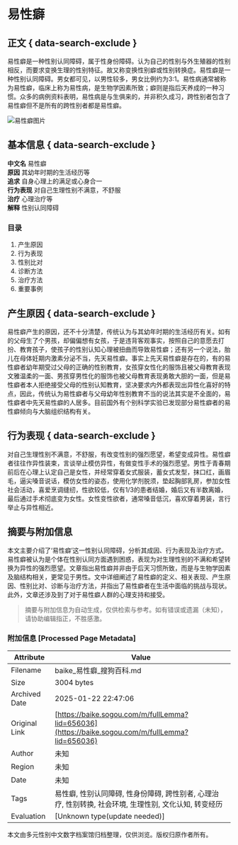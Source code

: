 # 易性癖

## 正文 { data-search-exclude }


易性癖是一种性别认同障碍，属于性身份障碍。认为自己的性别与外生殖器的性别相反，而要求变换生理的性别特征。故又称变换性别癖或性别转换症。易性癖是一种性别认同障碍。男女都可见，以男性较多，男女比例约为3:1。易性病通常被称为易性癖，临床上称为易性病，是生物学因素所致；癖则是指后天养成的一种习惯。众多的病例资料表明，易性病是与生俱来的，并非积久成习，跨性别者包含了易性癖但不是所有的跨性别者都是易性癖。

![易性癖图片](https://img03.sogoucdn.com/v2/thumb/retype_exclude_gif/ext/auto/crop/xy/ai/w/552/h/368/t/0?appid=200698&url=https://pic.baike.soso.com/ugc/baikepic2/8618/cut-20181222203002-2066952295_jpg_540_360_33639.jpg/800)

## 基本信息 { data-search-exclude }

**中文名** 易性癖  
**原因** 其幼年时期的生活经历等  
**追求** 自身心理上的满足或心身合一  
**行为表现** 对自己生理性别不满意，不舒服  
**治疗** 心理治疗等  
**解释** 性别认同障碍  

### 目录

1. 产生原因
2. 行为表现
3. 性别比对
4. 诊断方法
5. 治疗方法
6. 重要事例

## 产生原因 { data-search-exclude }

易性癖产生的原因，还不十分清楚，传统认为与其幼年时期的生活经历有关。如有的父母生了个男孩，却偏偏想有女孩，于是违背客观事实，按照自己的意愿去打扮、教育孩子，使孩子的性别认知心理被扭曲而导致易性癖；还有另一个说法，胎儿在母体妊期内激素分泌不当，先天易性癖。事实上先天易性癖是存在的，有的易性癖者幼年期受过父母的正确的性别教育，女孩穿女性化的服饰且被父母教育表现文雅温柔的一面、男孩穿男性化的服饰也被父母教育表现勇敢大胆的一面，但是易性癖者本人拒绝接受父母的性别认知教育，坚决要求内外都表现出异性化喜好的特点，因此，传统认为易性癖者与父母幼年性别教育不当的说法其实是不全面的，易性癖者中先天易性癖的人居多。目前国外有个别科学实验已发现部分易性癖者的易性癖倾向与大脑组织结构有关。

## 行为表现 { data-search-exclude }

对自己生理性别不满意，不舒服，有改变性别的强烈愿望，希望变成异性。易性癖者往往作异性装束，言谈举止模仿异性，有做变性手术的强烈愿望。男性于青春期前后在心理上认定自己是女性，并经常穿着女式服装，蓄女式发型，抹口红，画眉毛，逼尖嗓音说话，模仿女性的姿态，使用化学剂脱须，垫起胸部乳房，参加女性社会活动，喜爱烹调缝纫，性欲较低，仅有1/3的患者结婚，婚后又有半数离婚，最后通过手术彻底变为女性。女性变性欲者，通常嗓音低沉，喜欢穿着男装，言行举止与异性相近。
<!-- tcd_original_link https://baike.sogou.com/m/fullLemma?lid=656036 -->


## 摘要与附加信息

<!-- tcd_abstract -->
本文主要介绍了‘易性癖’这一性别认同障碍，分析其成因、行为表现及治疗方式。易性癖被认为是个体在性别认同方面遇到困惑，表现为对生理性别的不满和希望转换为异性的强烈愿望。文章指出易性癖并非由于后天习惯所致，而是与生物学因素及脑结构相关，更常见于男性。文中详细阐述了易性癖的定义、相关表现、产生原因、性别比对、诊断与治疗方法，并指出了易性癖者在生活中面临的挑战与现状。此外，文章还涉及到了对于易性癖人群的心理支持和接受。
<!-- tcd_abstract_end -->

> 摘要与附加信息为自动生成，仅供检索与参考。如有错误或遗漏（未知），请协助编辑指正，不胜感激。

### 附加信息 [Processed Page Metadata]

| Attribute       | Value                                  |
|-----------------|----------------------------------------|
| Filename        | baike_易性癖_搜狗百科.md                             |
| Size            | 3004 bytes                           |
| Archived Date   | 2025-01-22 22:47:06                             |
| Original Link   | [https://baike.sogou.com/m/fullLemma?lid=656036](https://baike.sogou.com/m/fullLemma?lid=656036)                       |
| Author          | 未知                               |
| Region          | 未知                               |
| Date            | 未知                                 |
| Tags            | 易性癖, 性别认同障碍, 性身份障碍, 跨性别者, 心理治疗, 性别转换, 社会环境, 生理性别, 文化认知, 转变经历                                 |
| Evaluation            | [Unknown type(update needed)]                                 |
<!-- tcd_table_end -->

本文由多元性别中文数字档案馆归档整理，仅供浏览。版权归原作者所有。

